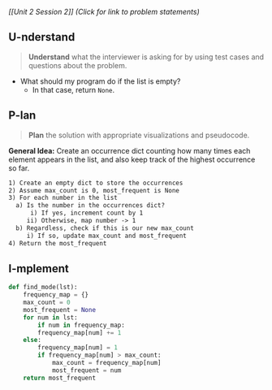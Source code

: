 *[[Unit 2 Session 2]] (Click for link to problem statements)*

## U-nderstand
 
> **Understand** what the interviewer is asking for by using test cases and questions about the problem.

- What should my program do if the list is empty?
  - In that case, return `None`.

## P-lan

> **Plan** the solution with appropriate visualizations and pseudocode.

**General Idea:** Create an occurrence dict counting how many times each element appears in the list, and also keep track of the highest occurrence so far.

```markdown
1) Create an empty dict to store the occurrences
2) Assume max_count is 0, most_frequent is None
3) For each number in the list
  a) Is the number in the occurrences dict?
      i) If yes, increment count by 1
     ii) Otherwise, map number -> 1
  b) Regardless, check if this is our new max_count
     i) If so, update max_count and most_frequent
4) Return the most_frequent 
```

## I-mplement

```python
def find_mode(lst):
    frequency_map = {}
    max_count = 0
    most_frequent = None
    for num in lst:
        if num in frequency_map:
	    frequency_map[num] += 1
	else:
	    frequency_map[num] = 1			  
        if frequency_map[num] > max_count:
            max_count = frequency_map[num]
            most_frequent = num
    return most_frequent
```